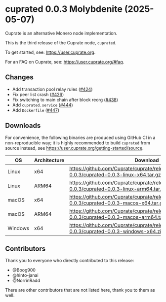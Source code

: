 # cuprated 0.0.3 Molybdenite (2025-05-07)
Cuprate is an alternative Monero node implementation.

This is the third release of the Cuprate node, `cuprated`.

To get started, see: <https://user.cuprate.org>.

For an FAQ on Cuprate, see: <https://user.cuprate.org/#faq>.

## Changes
- Add transaction pool relay rules ([#424](https://github.com/Cuprate/cuprate/pull/424))
- Fix peer list crash ([#426](https://github.com/Cuprate/cuprate/pull/426))
- Fix switching to main chain after block reorg ([#438](https://github.com/Cuprate/cuprate/pull/438))
- Add `cuprated.service` ([#444](https://github.com/Cuprate/cuprate/pull/444))
- Add `Dockerfile` ([#447](https://github.com/Cuprate/cuprate/pull/447))

## Downloads
For convenience, the following binaries are produced using GitHub CI in a non-reproducible way; it is highly recommended to build `cuprated` from source instead, see <https://user.cuprate.org/getting-started/source>.

| OS      | Architecture | Download |
|---------|--------------|----------|
| Linux   | x64          | <https://github.com/Cuprate/cuprate/releases/download/cuprated-0.0.3/cuprated-0.0.3-linux-x64.tar.gz>
| Linux   | ARM64        | <https://github.com/Cuprate/cuprate/releases/download/cuprated-0.0.3/cuprated-0.0.3-linux-arm64.tar.gz>
| macOS   | x64          | <https://github.com/Cuprate/cuprate/releases/download/cuprated-0.0.3/cuprated-0.0.3-macos-x64.tar.gz>
| macOS   | ARM64        | <https://github.com/Cuprate/cuprate/releases/download/cuprated-0.0.3/cuprated-0.0.3-macos-arm64.tar.gz>
| Windows | x64          | <https://github.com/Cuprate/cuprate/releases/download/cuprated-0.0.3/cuprated-0.0.3-windows-x64.zip>

## Contributors
Thank you to everyone who directly contributed to this release:

- @Boog900
- @hinto-janai
- @NorrinRadd

There are other contributors that are not listed here, thank you to them as well.
